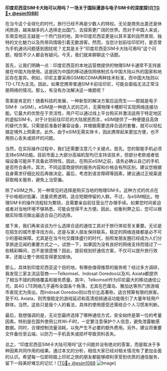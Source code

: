 **印度尼西亚SIM卡大陆可以用吗？一场关于国际漫游与电子SIM卡的深度探讨[[TG💪+ @esim1088](https://t.me/s/esim1088)]**

在当今这个全球化的时代，旅行已经不再是少数人的特权。无论是商务出差还是休闲旅游，越来越多的人选择走出国门，去探索更广阔的世界。而对于中国人来说，东南亚地区无疑是一个热门目的地，其中印度尼西亚更是以其丰富的自然景观、独特的文化魅力以及热带风情吸引着无数游客。然而，当您计划前往印尼时，是否曾为手机通讯问题感到困扰呢？尤其是关于“印度尼西亚SIM卡大陆可用吗”这个问题，相信不少人都会有疑问。今天，我们就来聊聊这个话题。

首先，让我们明确一点：印度尼西亚的本地运营商提供的物理SIM卡通常不支持直接在中国大陆使用。这是因为中国的移动通信网络制式与中国大陆以外的国家和地区存在差异。例如，印尼主要采用GSM和CDMA两种技术标准，而中国大陆则以TD-LTE为主流。因此，如果您携带普通SIM卡前往印尼，可能会面临无法正常注册网络的情况。那么，有没有办法解决这一难题呢？

答案是肯定的！随着科技的发展，一种新型的解决方案应运而生——那就是电子SIM卡（eSIM）。eSIM是一种嵌入式的芯片，无需物理卡槽即可实现网络连接功能。它最大的优势在于灵活性，用户可以通过线上平台购买并激活适用于特定地区的虚拟SIM卡。对于计划前往印尼的大陆居民而言，eSIM提供了一种便捷且高效的替代方案。只需提前准备好兼容设备，并根据需要选择合适的套餐，就可以轻松搞定境外上网需求。此外，由于eSIM无需实体卡，因此携带起来更加方便，也不用担心丢失或损坏的问题。

当然，在实际操作过程中，我们还需要注意几个关键点。首先，您的智能手机必须支持eSIM功能。目前市面上大部分高端机型均已支持该技术，但部分老款或者低端设备可能并不具备此项特性。因此，在购买eSIM之前，请务必确认自己的手机是否符合条件。其次，不同运营商提供的服务内容和价格会有所区别，建议您根据自身需求仔细比较后再做决定。最后，考虑到语言障碍等因素，建议通过正规渠道获取相关服务，避免上当受骗。

除了eSIM之外，另一种常见的选择是购买当地的物理SIM卡。这种方式的优点在于价格相对低廉，流量资费透明，适合短期停留的人群。不过，与eSIM相比，物理SIM卡的操作流程较为繁琐，且需要亲自前往营业厅办理手续。如果您时间紧迫或者对当地环境不够熟悉，可能会觉得不太方便。因此，权衡利弊之后，您可以根据实际情况做出最适合自己的选择。

接下来，我们再来谈谈为什么选择合适的通信工具对于旅行体验至关重要。无论是在陌生的城市里寻找方向，还是与家人朋友保持联系，稳定的网络连接都是必不可少的基础保障。尤其是在当今社交媒体盛行的时代，拍照发朋友圈已经成为人们分享旅途见闻的重要方式之一。试想一下，如果因为没有良好的网络支持而错过了一些精彩瞬间，岂不是很遗憾？因此，提前规划好通信方案，不仅可以提升旅行效率，还能让整个旅程变得更加愉快。

那么，具体到印度尼西亚这个目的地，有哪些值得推荐的服务呢？经过多方调研，我发现三家主流运营商——Telkomsel、Indosat Ooredoo以及XL Axiata都提供了相当不错的网络覆盖和服务质量。其中，Telkomsel作为印尼最大的移动通信公司，其4G LTE网络几乎遍布全国各个角落，尤其在巴厘岛、雅加达等热门旅游城市表现尤为突出。而Indosat Ooredoo则以性价比高著称，适合预算有限的旅客。至于XL Axiata，则凭借稳定的游戏延迟和高清视频通话功能吸引了大量年轻用户群体。当然，这些只是我个人的看法，具体的使用感受还需结合个人习惯来判断。

最后，我想强调的是，无论您最终选择了哪种通信方式，安全始终是第一位的考量因素。特别是在国外使用公共Wi-Fi时，一定要注意保护个人信息，避免泄露敏感数据。同时，合理控制流量消耗，以免产生不必要的额外费用。另外，建议将重要文件备份至云端，以防万一手机丢失或损坏导致资料丢失。

总之，“印度尼西亚SIM卡大陆可用吗”这个问题并没有绝对的答案，而是取决于多种因素共同作用的结果。通过本文的分析，相信大家已经对相关情况有了更加全面的认识。希望每一位即将踏上印尼之旅的朋友都能够顺利享受到优质的通信服务，留下一段美好难忘的记忆！[[TG💪+ @esim1088](https://t.me/s/esim1088) ![Image](https://i.postimg.cc/4NQfJmqS/Snipaste-2025-05-13-00-14-12.png)]